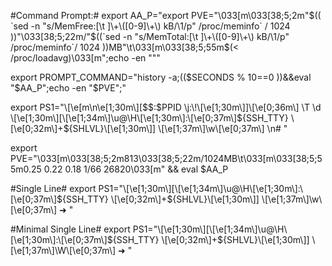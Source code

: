 #Command Prompt:#
export AA_P="export PVE=\"\\033[m\\033[38;5;2m\"\$(( \`sed -n \"s/MemFree:[\\t ]\\+\\([0-9]\\+\\) kB/\\1/p\" /proc/meminfo\` / 1024 ))\"\\033[38;5;22m/\"\$((\`sed -n \"s/MemTotal:[\\t ]\\+\\([0-9]\\+\\) kB/\\1/p\" /proc/meminfo\`/ 1024 ))MB\"\\t\\033[m\\033[38;5;55m\$(< /proc/loadavg)\\033[m\";echo -en \"\"" 

export PROMPT_COMMAND="history -a;((\$SECONDS % 10==0 ))&&eval \"\$AA_P\";echo -en \"\$PVE\";"

export PS1="\\[\\e[m\\n\\e[1;30m\\][\$\$:\$PPID \\j:\\!\\[\\e[1;30m\\]]\\[\\e[0;36m\\] \\T \\d \\[\\e[1;30m\\][\\[\\e[1;34m\\]\\u@\\H\\[\\e[1;30m\\]:\\[\\e[0;37m\\]\${SSH_TTY} \\[\\e[0;32m\\]+\${SHLVL}\\[\\e[1;30m\\]] \\[\\e[1;37m\\]\\w\\[\\e[0;37m\\] \\n#   " 

export PVE="\\033[m\\033[38;5;2m813\\033[38;5;22m/1024MB\\t\\033[m\\033[38;5;55m0.25 0.22 0.18 1/66 26820\\033[m" && eval $AA_P


#Single Line#
export PS1="\\[\\e[1;30m\\][\\[\\e[1;34m\\]\\u@\\H\\[\\e[1;30m\\]:\\[\\e[0;37m\\]\${SSH_TTY} \\[\\e[0;32m\\]+\${SHLVL}\\[\\e[1;30m\\]] \\[\\e[1;37m\\]\\w\\[\\e[0;37m\\] ➜ "


#Minimal Single Line#
export PS1="\\[\\e[1;30m\\][\\[\\e[1;34m\\]\\u@\\H\\[\\e[1;30m\\]:\\[\\e[0;37m\\]\${SSH_TTY} \\[\\e[0;32m\\]+\${SHLVL}\\[\\e[1;30m\\]] \\[\\e[1;37m\\]\\W\\[\\e[0;37m\\] ➜ "
